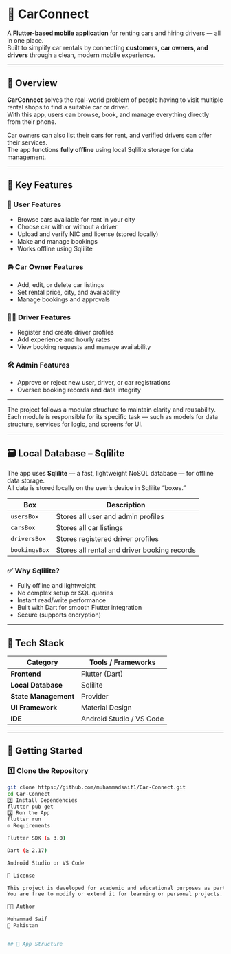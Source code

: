 # 🚗 CarConnect

A **Flutter-based mobile application** for renting cars and hiring drivers — all in one place.  
Built to simplify car rentals by connecting **customers, car owners, and drivers** through a clean, modern mobile experience.

---

## 📱 Overview

**CarConnect** solves the real-world problem of people having to visit multiple rental shops to find a suitable car or driver.  
With this app, users can browse, book, and manage everything directly from their phone.  

Car owners can also list their cars for rent, and verified drivers can offer their services.  
The app functions **fully offline** using local Sqlilite storage for data management.

---

## 🧩 Key Features

### 👤 User Features
- Browse cars available for rent in your city  
- Choose car with or without a driver  
- Upload and verify NIC and license (stored locally)  
- Make and manage bookings  
- Works offline using Sqlilite  

### 🚘 Car Owner Features
- Add, edit, or delete car listings  
- Set rental price, city, and availability  
- Manage bookings and approvals  

### 🧍‍♂️ Driver Features
- Register and create driver profiles  
- Add experience and hourly rates  
- View booking requests and manage availability  

### 🛠️ Admin Features
- Approve or reject new user, driver, or car registrations  
- Oversee booking records and data integrity

---

The project follows a modular structure to maintain clarity and reusability.  
Each module is responsible for its specific task — such as models for data structure, services for logic, and screens for UI.

---

## 🗃️ Local Database – Sqlilite

The app uses **Sqlilite** — a fast, lightweight NoSQL database — for offline data storage.  
All data is stored locally on the user’s device in Sqlilite “boxes.”

| Box | Description |
|------|-------------|
| `usersBox` | Stores all user and admin profiles |
| `carsBox` | Stores all car listings |
| `driversBox` | Stores registered driver profiles |
| `bookingsBox` | Stores all rental and driver booking records |

### ✅ Why Sqlilite?
- Fully offline and lightweight  
- No complex setup or SQL queries  
- Instant read/write performance  
- Built with Dart for smooth Flutter integration  
- Secure (supports encryption)

---

## 🧰 Tech Stack

| Category | Tools / Frameworks |
|-----------|--------------------|
| **Frontend** | Flutter (Dart) |
| **Local Database** | Sqlilite |
| **State Management** | Provider |
| **UI Framework** | Material Design |
| **IDE** | Android Studio / VS Code |

---

## 🚀 Getting Started

### 1️⃣ Clone the Repository
```bash
git clone https://github.com/muhammadsaif1/Car-Connect.git
cd Car-Connect
2️⃣ Install Dependencies
flutter pub get
3️⃣ Run the App
flutter run
⚙️ Requirements

Flutter SDK (≥ 3.0)

Dart (≥ 2.17)

Android Studio or VS Code

🧾 License

This project is developed for academic and educational purposes as part of the Course-End Project (CEP).
You are free to modify or extend it for learning or personal projects.

👨‍💻 Author

Muhammad Saif
📍 Pakistan


## 🧠 App Structure

